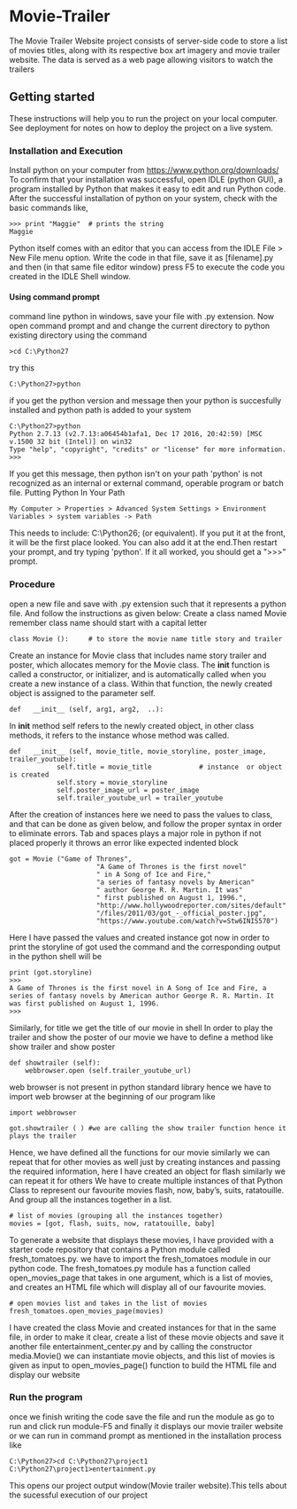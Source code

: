 # Movie-Trailer
The Movie Trailer Website project consists of server-side code to store a list of movies titles, along with its respective box art imagery and movie trailer website. The data is served as a web page allowing visitors to watch the trailers
## Getting started
These instructions will help you to run the project on your local computer. See deployment for notes on how to deploy the project on a live system.
### Installation and Execution
Install python on your computer from https://www.python.org/downloads/
To confirm that your installation was successful, open IDLE (python GUI), a program installed by Python that makes it easy to edit and run Python code. After the successful installation of python on your system, check with the basic commands like,
```
>>> print "Maggie"	# prints the string							
Maggie  
```
Python itself comes with an editor that you can access from the IDLE File > New File menu option.
Write the code in that file, save it as [filename].py and then (in that same file editor window) press F5 to execute the code you created in the IDLE Shell window.

#### Using command prompt
command line python in windows, save your file with .py extension. Now open command prompt and and change the current directory to python existing directory using the command
```
>cd C:\Python27
```
try this
```
C:\Python27>python
```
if you get the python version and message then your python is succesfully installed and python path is added to your system
```
C:\Python27>python
Python 2.7.13 (v2.7.13:a06454b1afa1, Dec 17 2016, 20:42:59) [MSC v.1500 32 bit (Intel)] on win32
Type "help", "copyright", "credits" or "license" for more information.
>>>
```
If you get this message, then python isn't on your path
'python' is not recognized as an internal or external command, operable program or batch file.
Putting Python In Your Path
```
My Computer > Properties > Advanced System Settings > Environment Variables > system variables -> Path
```
This needs to include: C:\Python26; (or equivalent). If you put it at the front, it will be the first place looked. You can also add it at the end.Then restart your prompt, and try typing 'python'. If it all worked, you should get a ">>>" prompt.

### Procedure
open a new file and save with .py extension such that it represents a python file. And follow the instructions as given below:
Create a class named Movie remember class name should start with a capital letter
```
class Movie (): 	# to store the movie name title story and trailer
```
Create an instance for Movie class that includes name story trailer and poster, which allocates memory for the Movie class. The __init__ function is called a constructor, or initializer, and is automatically called when you create a new instance of a class. Within that function, the newly created object is assigned to the parameter self.
```
def   __init__ (self, arg1, arg2,  ..): 
```
In __init__ method self refers to the newly created object, in other class methods, it refers to the instance whose method was called.
```
def   __init__ (self, movie_title, movie_storyline, poster_image, trailer_youtube):
        	self.title = movie_title			# instance  or object  is created
        	self.story = movie_storyline
       	  	self.poster_image_url = poster_image
        	self.trailer_youtube_url = trailer_youtube
```
After the creation of instances here we need to pass the values to class, and that can be done as given below, and follow the proper syntax in order to eliminate errors. Tab and spaces plays a major role in python if not placed properly it throws an error like expected indented block
```
got = Movie ("Game of Thrones",
                      "A Game of Thrones is the first novel"
                      " in A Song of Ice and Fire,"
                      "a series of fantasy novels by American"
                      " author George R. R. Martin. It was"
                      " first published on August 1, 1996.",
                      "http://www.hollywoodreporter.com/sites/default"
                      "/files/2011/03/got_-_official_poster.jpg",
                      "https://www.youtube.com/watch?v=Stw6INIS570")
```
Here I have passed the values and created instance got now in order to print the storyline of got used the command and the corresponding output in the python shell will be
```
print (got.storyline)
>>>
A Game of Thrones is the first novel in A Song of Ice and Fire, a series of fantasy novels by American author George R. R. Martin. It was first published on August 1, 1996.
>>>
```
Similarly, for title we get the title of our movie in shell
In order to play the trailer and show the poster of our movie we have to define a method like show trailer and show poster
```
def showtrailer (self):
	webbrowser.open (self.trailer_youtube_url)
```
web browser is not present in python standard library hence we have to import web browser at the beginning of our program like
```
import webbrowser

got.showtrailer ( )	#we are calling the show trailer function hence it plays the trailer 
```
Hence, we have defined all the functions for our movie similarly we can repeat that for other movies as well just by creating instances and passing the required information, here I have created an object for flash similarly we can repeat it for others
We have to create multiple instances of that Python Class to represent our favourite movies flash, now, baby’s, suits, ratatouille. And group all the instances together in a list.
```
# list of movies (grouping all the instances together)
movies = [got, flash, suits, now, ratatouille, baby]
```
To generate a website that displays these movies, I have provided with a starter code repository that contains a Python module called fresh_tomatoes.py. we have to import the fresh_tomatoes module in our python code. The fresh_tomatoes.py module has a function called open_movies_page that takes in one argument, which is a list of movies, and creates an HTML file which will display all of our favourite movies.
```
# open movies list and takes in the list of movies
fresh_tomatoes.open_movies_page(movies)
```
I have created the class Movie and created instances for that in the same file, in order to make it clear, create a list of these movie objects and save it another file entertainment_center.py and by calling the constructor media.Movie()  we can instantiate movie objects, and this list of movies is given as input to open_movies_page() function to build the HTML file and display our website
### Run the program
once we finish writing the code save the file and run the module as go to run and click run module-F5 and finally it displays our movie trailer website or we can run in command prompt as mentioned in the installation process like
```
C:\Python27>cd C:\Python27\project1
C:\Python27\project1>entertainment.py
```
This opens our project output window(Movie trailer website).This tells about the sucessful execution of our project



